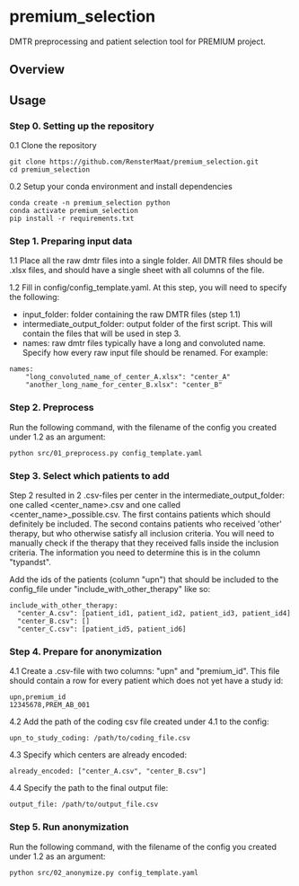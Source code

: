 # premium_selection
DMTR preprocessing and patient selection tool for PREMIUM project. 

## Overview

## Usage
### Step 0. Setting up the repository
0.1 Clone the repository

```
git clone https://github.com/RensterMaat/premium_selection.git
cd premium_selection
```

0.2 Setup your conda environment and install dependencies
```
conda create -n premium_selection python
conda activate premium_selection
pip install -r requirements.txt
```

### Step 1. Preparing input data
1.1 Place all the raw dmtr files into a single folder. All DMTR files should be .xlsx files, and should have a single sheet with all columns of the file. 

1.2 Fill in config/config_template.yaml. At this step, you will need to specify the following:
- input_folder: folder containing the raw DMTR files (step 1.1)
- intermediate_output_folder: output folder of the first script. This will contain the files that will be used in step 3.
- names: raw dmtr files typically have a long and convoluted name. Specify how every raw input file should be renamed. For example:

```
names:
    "long_convoluted_name_of_center_A.xlsx": "center_A"
    "another_long_name_for_center_B.xlsx": "center_B"
```

### Step 2. Preprocess
Run the following command, with the filename of the config you created under 1.2 as an argument:

```
python src/01_preprocess.py config_template.yaml
```

### Step 3. Select which patients to add
Step 2 resulted in 2 .csv-files per center in the intermediate_output_folder: one called <center_name>.csv and one called <center_name>_possible.csv. The first contains patients which should definitely be included. The second contains patients who received 'other' therapy, but who otherwise satisfy all inclusion criteria. You will need to manually check if the therapy that they received falls inside the inclusion criteria. The information you need to determine this is in the column "typandst". 

Add the ids of the patients (column "upn") that should be included to the config_file under "include_with_other_therapy" like so:

```
include_with_other_therapy:
  "center_A.csv": [patient_id1, patient_id2, patient_id3, patient_id4]
  "center_B.csv": []
  "center_C.csv": [patient_id5, patient_id6]
```

### Step 4. Prepare for anonymization
4.1 Create a .csv-file with two columns: "upn" and "premium_id". This file should contain a row for every patient which does not yet have a study id:

```
upn,premium_id
12345678,PREM_AB_001
```

4.2 Add the path of the coding csv file created under 4.1 to the config:

```
upn_to_study_coding: /path/to/coding_file.csv

```

4.3 Specify which centers are already encoded:

```
already_encoded: ["center_A.csv", "center_B.csv"]
```

4.4 Specify the path to the final output file:
```
output_file: /path/to/output_file.csv
```

### Step 5. Run anonymization
Run the following command, with the filename of the config you created under 1.2 as an argument:

```
python src/02_anonymize.py config_template.yaml
```

